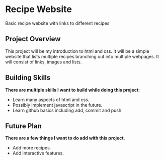 # Recipe Website
Basic recipe website with links to different recipes

## Project Overview
This project will be my introduction to html and css. It will be a simple website that lists multiple recipes branching out into multiple webpages. It will consist of links, images and lists.

## Building Skills
**There are multiple skills I want to build while doing this project:**
- Learn many aspects of html and css.
- Possibly implement javascript in the future.
- Learn github basics including add, commit and push.

## Future Plan
**There are a few things I want to do add with this project.**
- Add more recipes.
- Add interactive features.